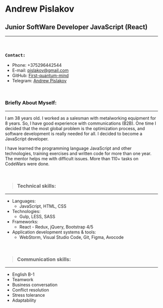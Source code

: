 # Andrew Pislakov
## Junior SoftWare Developer JavaScript  (React)
***
<br>

### `Contact:`
* Phone: +375296442544
* E-mail: pislakov@gmail.com
* GitHub: [First-quantum-mind](https://www.google.com/url?q=https://github.com/First-quantum-mind&sa=D&source=editors&ust=1638880047400000&usg=AOvVaw1kfsgOIRtupiFKNbCmr3hL)
* Telegram: [Andrew Pislakov](https://www.google.com/url?q=https://t.me/AndrewPislakov&sa=D&source=editors&ust=1638880047401000&usg=AOvVaw2j3oqels2_HVPelDoOf8Ca)

<br>

### Briefly About Myself:
***
I am 38 years old. I worked as a salesman with metalworking equipment for 8 years. So, I have good experience with communications (B2B). One time I decided that the most global problem is the optimization process, and software development is really needed for all. I decided to become a JavaScript developer.
<br>

I have learned the programming language JavaScript and other technologies, training exercises and written code for more than one year. The mentor helps me with difficult issues. More than 110+ tasks on CodeWars were done.

<br>

> ### Technical skills:
*** 
* Languages:
    * JavaScript, HTML, CSS
* Technologies:
    * Gulp, LESS, SASS
* Frameworks: 
    * React - Redux, jQuery, Bootstrap 4/5
* Application development systems & tools:
    * WebStorm, Visual Studio Code, Git, Figma, Avocode

<br>

> ### Communication skills:  
***  
* English B-1
* Teamwork
* Business conversation
* Conflict resolution
* Stress tolerance
* Adaptability
